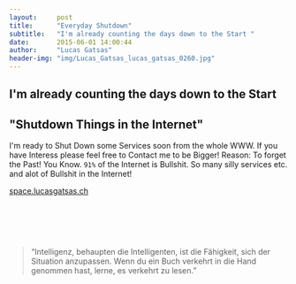 ```yaml
---
layout:     post
title:      "Everyday Shutdown"
subtitle:   "I'm already counting the days down to the Start "
date:       2015-06-01 14:00:44
author:     "Lucas Gatsas"
header-img: "img/Lucas_Gatsas_lucas_gatsas_0260.jpg"
---
```

<h2 class="section-heading">I'm already counting the days down to the Start</h2>
<h2 class="section-heading">"Shutdown Things in the Internet"</h2>

I'm ready to Shut Down some Services soon from the whole WWW. If you have Interess please feel free to Contact me to be Bigger!
Reason: To forget the Past! You Know. <code>91%</code> of the Internet is Bullshit. So many silly services etc. and alot of Bullshit in the Internet!

<a href="http://space.lucasgatsas.ch/64376473647637467364634376437647364736473647356736537657365763576375673657365763756376">space.lucasgatsas.ch</a>

<br><br>


<br>
<blockquote>
“Intelligenz, behaupten die Intelligenten, ist die Fähigkeit, sich der Situation anzupassen. Wenn du ein Buch verkehrt in die Hand genommen hast, lerne, es verkehrt zu lesen.” 
</blockquote>

